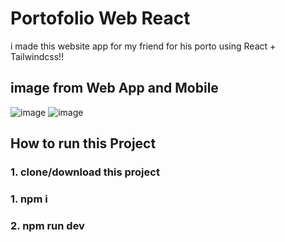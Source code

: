 # Portofolio Web React

i made this website app for my friend for his porto using React + Tailwindcss!!

## image from Web App and Mobile
![image](https://github.com/user-attachments/assets/d9a175e1-16e3-4fb4-af92-480ae80f52c6)
![image](https://github.com/user-attachments/assets/f878c16b-a1a0-4fe5-940f-010bf949c559)

## How to run this Project
### 1. clone/download this project
### 1. npm i
### 2. npm run dev
